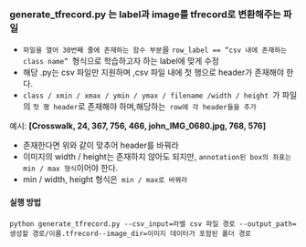 ### generate_tfrecord.py 는 label과 image를 tfrecord로 변환해주는 파일

* `파일을 열어 30번째 줄에 존재하는 함수 부분`을 `row_label == “csv 내에 존재하는 class name” `형식으로 학습하고자 하는 label에 맞게 수정
* 해당 .py는 csv 파일만 지원하며 ,csv 파일 내에 첫 행으로 header가 존재해야 한다.
* `class / xmin / xmax / ymin / ymax / filename /width / height `가 파일의 `첫 행 header`로 존재해야 하며,해당하는` row에 각 header들을 추가`

예시: **[Crosswalk, 24, 367, 756, 466, john_IMG_0680.jpg, 768, 576]**

* 존재한다면 위와 같이 맞추어 header를 바꿔라
* 이미지의 width / height는 존재하지 않아도 되지만, `annotation된 box의 좌표는 min / max 형식`이어야 한다.
*  min / width, height 형식은` min / max로 바꿔라`

#### 실행 방법
`python generate_tfrecord.py --csv_input=라벨 csv 파일 경로 --output_path=생성할 경로/이름.tfrecord--image_dir=이미지 데이터가 포함된 폴더 경로`
